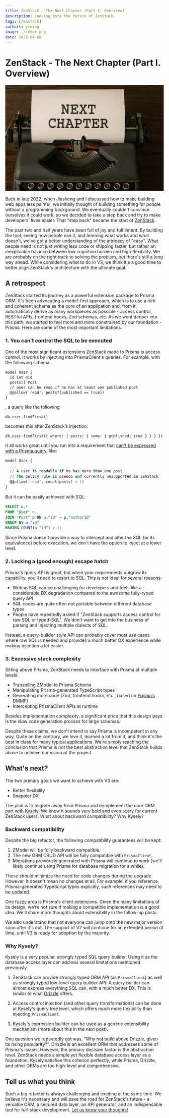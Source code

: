 ```yaml
---
title: ZenStack - The Next Chapter (Part I. Overview)
description: Looking into the future of ZenStack.
tags: [zenstack]
authors: yiming
image: ./cover.png
date: 2025-04-08
---
```


# ZenStack - The Next Chapter (Part I. Overview)

![Cover Image](./cover.png)

Back in late 2022, when Jiasheng and I discussed how to make building web apps less painful, we initially thought of building something for people without a programming background. We eventually couldn't convince ourselves it could work, so we decided to take a step back and try to make developers' lives easier. That "step back" became the start of [ZenStack](https://zenstack.dev).

The past two and half years have been full of joy and fulfillment. By building the tool, seeing how people use it, and learning what works and what doesn't, we've got a better understanding of the intricacy of "easy". What people need is not just writing less code or shipping faster, but rather an inexplicable balance between low cognition burden and high flexibility. We are probably on the right track to solving the problem, but there's still a long way ahead. While considering what to do in V3, we think it's a good time to better align ZenStack's architecture with the ultimate goal.

<!-- truncate -->

## A retrospect

ZenStack started its journey as a powerful extension package to Prisma ORM. It's been advocating a model-first approach, which is to use a rich and coherent schema as the core of an application and, from it, automatically derive as many workpieces as possible - access control, RESTful APIs, frontend hooks, Zod schemas, etc. As we went deeper into this path, we started to feel more and more constrained by our foundation - Prisma. Here are some of the most important limitations.

### 1. You can't control the SQL to be executed

One of the most significant extensions ZenStack made to Prisma is access control. It works by injecting into PrismaClient's queries. For example, with the following schema

```tsx
model User {
  id Int @id
  posts[] Post
  // user can be read if he has at least one published post
  @@allow('read', posts?[published == true])
}
```

, a query like the following

```tsx
db.user.findFirst()
```

becomes this after ZenStack’s injection:

```tsx
db.user.findFirst({ where: { posts: { some: { published: true } } } })
```

It all works great until you run into a requirement that [can't be expressed with a Prisma query](https://github.com/prisma/prisma/issues/8935), like:

```sql
model User {
  ...
  // A user is readable if he has more than one post
  // The policy rule is pseudo and currently unsupported in ZenStack
  @@allow('read', count(posts) > 1)
}
```

But it can be easily achieved with SQL:

```sql
SELECT u.*
FROM "User" u
JOIN "Post" p ON u."id" = p."authorId"
GROUP BY u."id"
HAVING COUNT(p."id") > 1;
```

Since Prisma doesn't provide a way to intercept and alter the SQL (or its equivalence) before execution, we don't have the option to inject at a lower level.

### 2. Lacking a (good enough) escape hatch

Prisma's query API is great, but when your requirements outgrow its capability, you'll need to resort to SQL. This is not ideal for several reasons:

- Writing SQL can be challenging for developers and feels like a considerable DX degradation compared to the awesome fully-typed query API
- SQL codes are quite often not portable between different database types
- People have repeatedly asked if "ZenStack supports access control for raw SQL or typed-SQL". We don't want to get into the business of parsing and injecting multiple dialects of SQL.

Instead, a query-builder style API can probably cover most use cases where raw SQL is needed and provides a much better DX experience while making injection a lot easier.

### 3. Excessive stack complexity

Sitting above Prisma, ZenStack needs to interface with Prisma at multiple levels:

- Transpiling ZModel to Prisma Schema
- Manipulating Prisma-generated TypeScript types
- Generating more code (Zod, frontend hooks, etc., based on [Prisma’s DMMF](https://github.com/prisma/prisma/blob/main/ARCHITECTURE.md#the-dmmf-or-data-model-meta-format))
- Intercepting PrismaClient APIs at runtime

Besides implementation complexity, a significant price that this design pays is the slow code generation process for large schemas.

Despite these claims, we don't intend to say Prisma is incompetent in any way. Quite on the contrary, we love it, learned a lot from it, and think it's the best in class for many typical applications. We're simply reaching the conclusion that Prisma is not the best abstraction level that ZenStack builds above to achieve our vision of the project.

## What's next?

The two primary goals we want to achieve with V3 are:

- Better flexibility
- Snappier DX

The plan is to migrate away from Prisma and reimplement the core ORM part with [Kysely](https://kysely.dev/). We know it sounds very bold and even scary for current ZenStack users. What about backward compatibility? Why Kysely?

### Backward compatibility

Despite the big refactor, the following compatibility guarantees will be kept:

1. ZModel will be fully backward compatible.
2. The new ORM CRUD API will be fully compatible with `PrismaClient`.
3. Migrations previously generated with Prisma will continue to work (we'll likely continue using Prisma for database migration for a while).

These should minimize the need for code changes during the upgrade. However, it doesn't mean no changes at all. For example, if you reference Prisma-generated TypeScript types explicitly, such references may need to be updated.

One fuzzy area is Prisma's client extensions. Given the many limitations of its design, we're not sure if making a compatible implementation is a good idea. We'll share more thoughts about extensibility in the follow-up posts.

We also understand that not everyone can jump onto the new major version soon after it's out. The support of V2 will continue for an extended period of time, until V3 is ready for adoption by the majority.

### Why Kysely?

Kysely is a very popular, strongly typed SQL query builder. Using it as the database access layer can address several limitations mentioned previously.

1. ZenStack can provide strongly typed ORM API (as `PrismaClient`) as well as strongly typed low-level query builder API. A query builder can almost express everything SQL can, with a much better DX. This is similar to what [Drizzle](https://orm.drizzle.team/) offers.
   
2. Access control injection (and other query transformations) can be done at Kysely's query tree level, which offers much more flexibility than injecting `PrismaClient`.
   
3. Kysely's expression builder can be used as a generic extensibility mechanism (more about this in the next post).

One question we repeatedly got was, "Why not build above Drizzle, given its rising popularity?". Drizzle is an excellent ORM that addresses some of Prisma's issues. However, the primary decision factor is the abstraction level. ZenStack needs a simple yet flexible database access layer as a foundation. Kysely satisfies this criterion perfectly, while Prisma, Drizzle, and other ORMs are too high-level and comprehensive.

## Tell us what you think

Such a big refactor is always challenging and exciting at the same time. We believe it's necessary and will pave the road for ZenStack's future - a versatile ORM, a secured data layer, an API generator, and an indispensable tool for full-stack development. [Let us know your thoughts!](https://discord.com/channels/1035538056146595961/1352359627525718056)

